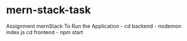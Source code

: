 # mern-stack-task
Assignment mernStack
To Run the Application - 
cd backend - nodemon index.js
cd frontend - npm start

